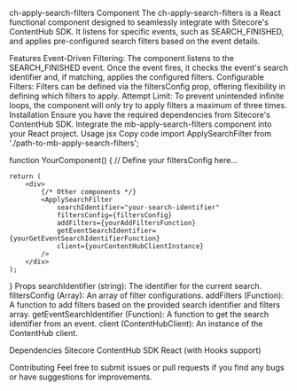 ch-apply-search-filters Component
The ch-apply-search-filters is a React functional component designed to seamlessly integrate with Sitecore's ContentHub SDK. It listens for specific events, such as SEARCH_FINISHED, and applies pre-configured search filters based on the event details.

Features
Event-Driven Filtering: The component listens to the SEARCH_FINISHED event. Once the event fires, it checks the event's search identifier and, if matching, applies the configured filters.
Configurable Filters: Filters can be defined via the filtersConfig prop, offering flexibility in defining which filters to apply.
Attempt Limit: To prevent unintended infinite loops, the component will only try to apply filters a maximum of three times.
Installation
Ensure you have the required dependencies from Sitecore's ContentHub SDK.
Integrate the mb-apply-search-filters component into your React project.
Usage
jsx
Copy code
import ApplySearchFilter from './path-to-mb-apply-search-filters';

function YourComponent() {
    // Define your filtersConfig here...

    return (
        <div>
            {/* Other components */}
            <ApplySearchFilter
                searchIdentifier="your-search-identifier"
                filtersConfig={filtersConfig}
                addFilters={yourAddFiltersFunction}
                getEventSearchIdentifier={yourGetEventSearchIdentifierFunction}
                client={yourContentHubClientInstance}
            />
        </div>
    );
}
Props
searchIdentifier (string): The identifier for the current search.
filtersConfig (Array): An array of filter configurations.
addFilters (Function): A function to add filters based on the provided search identifier and filters array.
getEventSearchIdentifier (Function): A function to get the search identifier from an event.
client (ContentHubClient): An instance of the ContentHub client.

Dependencies
Sitecore ContentHub SDK
React (with Hooks support)

Contributing
Feel free to submit issues or pull requests if you find any bugs or have suggestions for improvements.
